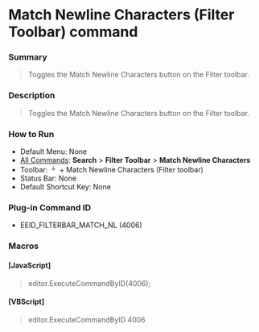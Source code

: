 # Match Newline Characters (Filter Toolbar) command

### Summary

> Toggles the Match Newline Characters button on the Filter toolbar.

### Description

> Toggles the Match Newline Characters button on the Filter toolbar.

### How to Run

- Default Menu: None
- [All Commands](../tools/all_commands): **Search**
\> **Filter Toolbar** \> **Match Newline Characters**
- Toolbar: ![](../../images/match_newline_characters.png) \+ Match Newline Characters (Filter toolbar)
- Status Bar: None
- Default Shortcut Key: None

### Plug-in Command ID

- EEID\_FILTERBAR\_MATCH\_NL (4006)

### Macros

#### \[JavaScript\]

> editor.ExecuteCommandByID(4006);

#### \[VBScript\]

> editor.ExecuteCommandByID 4006